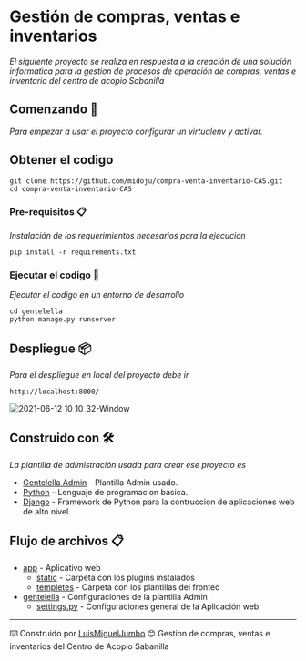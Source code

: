 # Gestión de compras, ventas e inventarios

_El siguiente proyecto se realiza en respuesta a la creación de una solución informatica para la gestion de procesos de operación de compras, ventas e inventario del centro de acopio Sabanilla_

## Comenzando 🚀

_Para empezar a usar el proyecto configurar un virtualenv y activar._
## Obtener el codigo
```
git clone https://github.com/midoju/compra-venta-inventario-CAS.git
cd compra-venta-inventario-CAS
```

### Pre-requisitos 📋

_Instalación de los requerimientos necesarios para la ejecucion_

```
pip install -r requirements.txt
```

### Ejecutar el codigo 🔧

_Ejecutar el codigo en un entorno de desarrollo_

```
cd gentelella
python manage.py runserver
```
## Despliegue 📦

_Para el despliegue en local del proyecto debe ir_

```
http://localhost:8000/
```
![2021-06-12 10_10_32-Window](https://user-images.githubusercontent.com/13515624/123519080-c680ab80-d66e-11eb-8dc9-803a22c1f0dd.png)

## Construido con 🛠️

_La plantilla de adimistración usada para crear ese proyecto es_

* [Gentelella Admin](https://github.com/GiriB/django-gentelella) - Plantilla Admin usado.
* [Python](https://www.python.org) - Lenguaje de programacion basica.
* [Django](https://www.djangoproject.com) - Framework de Python para la contruccion de aplicaciones web de alto nivel.

## Flujo de archivos 📋
* [app](https://github.com/midoju/compra-venta-inventario-CAS/tree/main/gentelella/app) - Aplicativo web
    * [static](https://github.com/midoju/compra-venta-inventario-CAS/tree/main/gentelella/app/static) - Carpeta con los plugins instalados 
    * [templetes](https://github.com/midoju/compra-venta-inventario-CAS/tree/main/gentelella/app/templates) - Carpeta con los plantillas del fronted 
* [gentelella](https://github.com/midoju/compra-venta-inventario-CAS/tree/main/gentelella/gentelella) - Configuraciones de la plantilla Admin
    * [settings.py](https://github.com/midoju/compra-venta-inventario-CAS/blob/main/gentelella/gentelella/settings.py) - Configuraciones general de la Aplicación web

---
⌨️ Construido por [LuisMiguelJumbo](https://github.com/midoju) 😊
Gestion de compras, ventas e inventarios del Centro de Acopio Sabanilla

